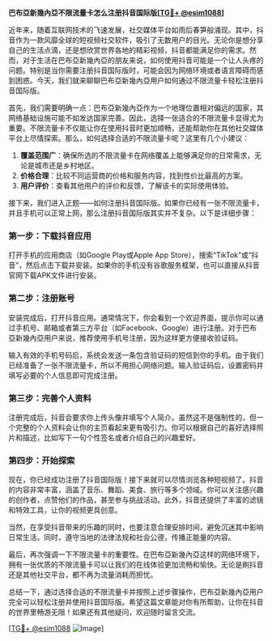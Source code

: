 **巴布亞新幾內亞不限流量卡怎么注册抖音国际版[[TG💪+ @esim1088](https://t.me/s/esim1088)]**

近年来，随着互联网技术的飞速发展，社交媒体平台如雨后春笋般涌现。其中，抖音作为一款风靡全球的短视频社交软件，吸引了无数用户的目光。无论你是想分享自己的生活点滴，还是想欣赏世界各地的精彩视频，抖音都能满足你的需求。然而，对于生活在巴布亞新幾內亞的朋友来说，如何使用抖音可能是一个让人头疼的问题。特别是当你需要注册抖音国际版时，可能会因为网络环境或者语言障碍而感到困惑。今天，我们就来聊聊巴布亞新幾內亞用户如何通过不限流量卡轻松注册抖音国际版。

首先，我们需要明确一点：巴布亞新幾內亞作为一个地理位置相对偏远的国家，其网络基础设施可能不如发达国家完善。因此，选择一张适合的不限流量卡显得尤为重要。不限流量卡不仅能让你在使用抖音时更加顺畅，还能帮助你在其他社交媒体平台上尽情探索。那么，如何选择合适的不限流量卡呢？这里有几个小建议：

1. **覆盖范围广**：确保所选的不限流量卡在网络覆盖上能够满足你的日常需求，无论是城市还是乡村地区。
2. **价格合理**：比较不同运营商的价格和服务内容，找到性价比最高的方案。
3. **用户评价**：查看其他用户的评价和反馈，了解该卡的实际使用体验。

接下来，我们进入正题——如何注册抖音国际版。如果你已经有一张不限流量卡，并且手机可以正常上网，那么注册抖音国际版其实并不复杂。以下是详细步骤：

### 第一步：下载抖音应用

打开手机的应用商店（如Google Play或Apple App Store），搜索“TikTok”或“抖音”，然后点击下载并安装。如果你的手机没有谷歌服务框架，也可以直接从抖音官网下载APK文件进行安装。

### 第二步：注册账号

安装完成后，打开抖音应用。通常情况下，你会看到一个欢迎界面，提示你可以通过手机号、邮箱或者第三方平台（如Facebook、Google）进行注册。对于巴布亞新幾內亞用户来说，推荐使用手机号注册，因为这样更方便接收验证码。

输入有效的手机号码后，系统会发送一条包含验证码的短信到你的手机。由于我们已经准备了一张不限流量卡，所以不用担心网络问题。输入验证码后，设置密码并填写必要的个人信息即可完成注册。

### 第三步：完善个人资料

注册完成后，抖音会要求你上传头像并填写个人简介。虽然这不是强制性的，但一个完整的个人资料会让你的主页看起来更有吸引力。你可以根据自己的喜好选择照片和描述，比如写下一句个性签名或者介绍自己的兴趣爱好。

### 第四步：开始探索

现在，你已经成功注册了抖音国际版！接下来就可以尽情浏览各种短视频了。抖音的内容非常丰富，涵盖了音乐、舞蹈、美食、旅行等多个领域。你可以关注感兴趣的创作者，点赞他们的作品，甚至参与挑战活动。此外，抖音还提供了丰富的滤镜和特效工具，让你的视频更具创意。

当然，在享受抖音带来的乐趣的同时，也要注意合理安排时间，避免沉迷其中影响日常生活。同时，遵守当地的法律法规和社会公德，传播正能量的内容。

最后，再次强调一下不限流量卡的重要性。在巴布亞新幾內亞这样的网络环境下，拥有一张优质的不限流量卡可以让我们的在线体验更加流畅和愉快。无论是刷抖音还是其他社交平台，都不再为流量消耗而担忧。

总结一下，通过选择合适的不限流量卡并按照上述步骤操作，巴布亞新幾內亞用户完全可以轻松注册并使用抖音国际版。希望这篇文章能对你有所帮助，让你在抖音的世界里畅游无阻！如果还有其他疑问，欢迎随时留言交流。

[[TG💪+ @esim1088](https://t.me/s/esim1088) ![Image](https://i.postimg.cc/4NQfJmqS/Snipaste-2025-05-13-00-14-12.png)]